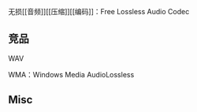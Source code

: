 





  
无损[[音频]][[压缩]][[编码]]：Free Lossless Audio Codec




## 竞品

WAV

WMA：Windows Media AudioLossless




## Misc


